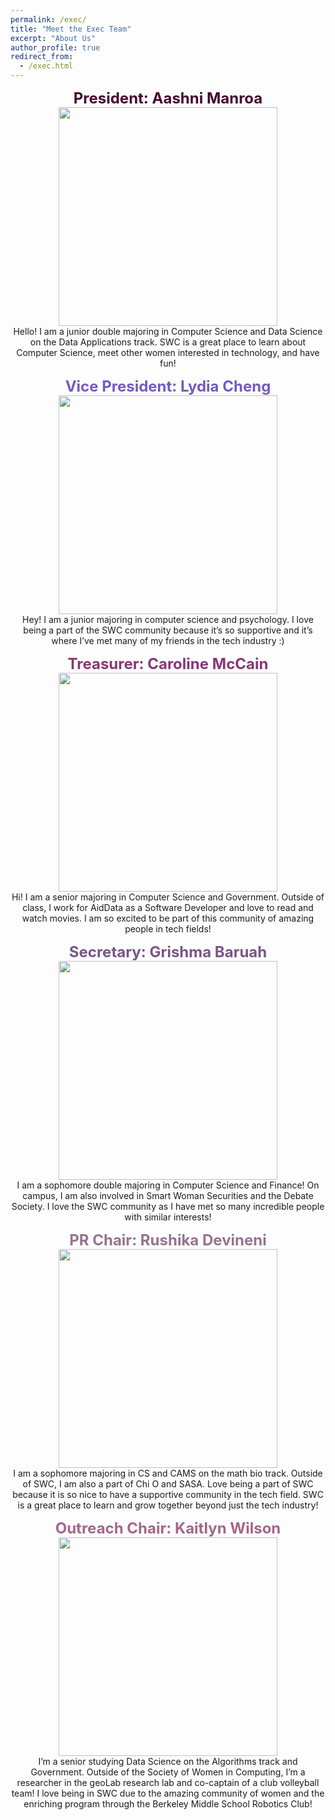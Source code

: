 ```yaml
---
permalink: /exec/
title: "Meet the Exec Team"
excerpt: "About Us"
author_profile: true
redirect_from: 
  - /exec.html
--- 
```

<p align="center">
  <font size = "5"> <span style = "color: #45062E"> <b> President: Aashni Manroa </b> </span> </font> <br>
  <img src= "/new_site/images/aashni_2023.jpg" width="350" height="350" > 
  
  <br>
  Hello! I am a junior double majoring in Computer Science and Data Science on the Data Applications track. SWC is a great place to learn about Computer Science, meet other women interested in technology, and have fun!
</p>

<p align="center">
  <font size = "5"> <span style = "color: #725AC1"> <b> Vice President: Lydia Cheng </b> </span> </font> <br> 
  <img src= "/new_site/images/lydia_2023.jpg" width="350" height="350" > 
  
  <br>
  Hey! I am a junior majoring in computer science and psychology. I love being a part of the SWC community because it’s so supportive and it’s where I’ve met many of my friends in the tech industry :) 
  </p>

<p align="center">
  <font size = "5"> <span style = "color: #883677"> <b> Treasurer: Caroline McCain </b> </span> </font> <br> 
  <img src= "/new_site/images/caroline_2023.jpg" width="350" height="350" >

  <br>
  Hi! I am a senior majoring in Computer Science and Government. Outside of class, I work for AidData as a Software Developer and love to read and watch movies. I am so excited to be part of this community of amazing people in tech fields!
  </p>

<p align="center">
  <font size = "5"> <span style = "color: #785589"> <b> Secretary: Grishma Baruah </b> </span> </font> <br> 
  <img src= "/new_site/images/grishma_2023.jpg" width="350" height="350" >

  <br>
  I am a sophomore double majoring in Computer Science and Finance! On campus, I am also involved in Smart Woman Securities and the Debate Society. I love the SWC community as I have met so many incredible people with similar interests!
  </p>


<p align="center">
  <font size = "5"> <span style = "color: #977390"> <b> PR Chair: Rushika Devineni </b> </span> </font> <br> 
  <img src= "/new_site/images/rushika_2023.jpg" width="350" height="350" >

  <br>
  I am a sophomore majoring in CS and CAMS on the math bio track. Outside of SWC, I am also a part of Chi O and SASA. Love being a part of SWC because it is so nice to have a supportive community in the tech field. SWC is a great place to learn and grow together beyond just the tech industry!
  </p>

<p align="center">
  <font size = "5"> <span style = "color: #A5668B"> <b> Outreach Chair: Kaitlyn Wilson </b> </span> </font> <br> 
  <img src= "/new_site/images/kaitlyn_2023.jpg" width="350" height="350" >
  
  <br>
  I’m a senior studying Data Science on the Algorithms track and Government. Outside of the Society of Women in Computing, I’m a researcher in the geoLab research lab and co-captain of a club volleyball team! I love being in SWC due to the amazing community of women and the enriching program through the Berkeley Middle School Robotics Club!                        
  </p>


